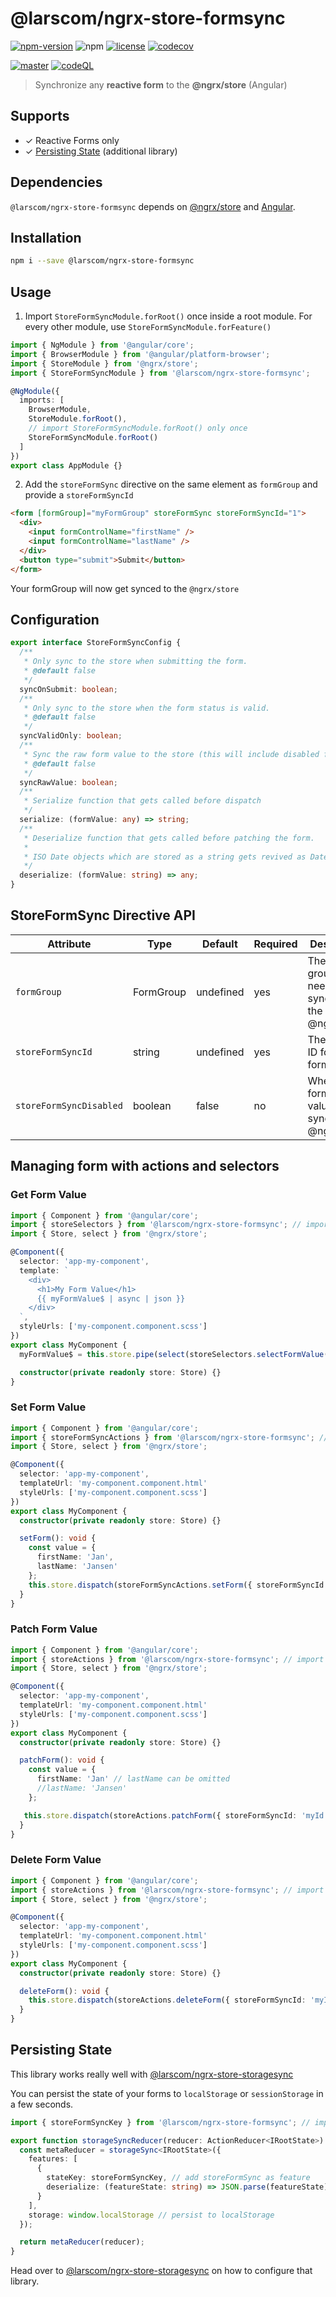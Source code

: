 # @larscom/ngrx-store-formsync

[![npm-version](https://img.shields.io/npm/v/@larscom/ngrx-store-formsync.svg?label=npm)](https://www.npmjs.com/package/@larscom/ngrx-store-formsync)
![npm](https://img.shields.io/npm/dw/@larscom/ngrx-store-formsync)
[![license](https://img.shields.io/npm/l/@larscom/ngrx-store-formsync.svg)](https://github.com/larscom/ngrx-store-formsync/blob/master/LICENSE)
[![codecov](https://codecov.io/gh/larscom/ngrx-store-formsync/branch/master/graph/badge.svg?token=KDMA88UI7L)](https://codecov.io/gh/larscom/ngrx-store-formsync)

[![master](https://github.com/larscom/ngrx-store-formsync/actions/workflows/master-build.yml/badge.svg?branch=master)](https://github.com/larscom/ngrx-store-formsync/actions/workflows/master-build.yml)
[![codeQL](https://github.com/larscom/ngrx-store-formsync/actions/workflows/codeql-analysis.yml/badge.svg?branch=master)](https://github.com/larscom/ngrx-store-formsync/actions/workflows/codeql-analysis.yml)

> Synchronize any **reactive form** to the **@ngrx/store** (Angular)

## Supports

- &#10003; Reactive Forms only
- &#10003; [Persisting State](#Persisting-State) (additional library)

## Dependencies

`@larscom/ngrx-store-formsync` depends on [@ngrx/store](https://github.com/ngrx/store) and [Angular](https://github.com/angular/angular).

## Installation

```bash
npm i --save @larscom/ngrx-store-formsync
```

## Usage

1. Import `StoreFormSyncModule.forRoot()` once inside a root module. For every other module, use `StoreFormSyncModule.forFeature()`

```ts
import { NgModule } from '@angular/core';
import { BrowserModule } from '@angular/platform-browser';
import { StoreModule } from '@ngrx/store';
import { StoreFormSyncModule } from '@larscom/ngrx-store-formsync';

@NgModule({
  imports: [
    BrowserModule,
    StoreModule.forRoot(),
    // import StoreFormSyncModule.forRoot() only once
    StoreFormSyncModule.forRoot()
  ]
})
export class AppModule {}
```

2. Add the `storeFormSync` directive on the same element as `formGroup` and provide a `storeFormSyncId`

```html
<form [formGroup]="myFormGroup" storeFormSync storeFormSyncId="1">
  <div>
    <input formControlName="firstName" />
    <input formControlName="lastName" />
  </div>
  <button type="submit">Submit</button>
</form>
```

Your formGroup will now get synced to the `@ngrx/store`

## Configuration

```ts
export interface StoreFormSyncConfig {
  /**
   * Only sync to the store when submitting the form.
   * @default false
   */
  syncOnSubmit: boolean;
  /**
   * Only sync to the store when the form status is valid.
   * @default false
   */
  syncValidOnly: boolean;
  /**
   * Sync the raw form value to the store (this will include disabled form controls)
   * @default false
   */
  syncRawValue: boolean;
  /**
   * Serialize function that gets called before dispatch
   */
  serialize: (formValue: any) => string;
  /**
   * Deserialize function that gets called before patching the form.
   *
   * ISO Date objects which are stored as a string gets revived as Date object by default.
   */
  deserialize: (formValue: string) => any;
}
```

## StoreFormSync Directive API

| Attribute               | Type      | Default   | Required | Description                                                  |
| ----------------------- | --------- | --------- | -------- | ------------------------------------------------------------ |
| `formGroup`             | FormGroup | undefined | yes      | The form group which needs to get synced to the @ngrx/store. |
| `storeFormSyncId`       | string    | undefined | yes      | The unique ID for the form group.                            |
| `storeFormSyncDisabled` | boolean   | false     | no       | Whether the form group value should sync to the @ngrx/store. |

## Managing form with actions and selectors

### Get Form Value

```ts
import { Component } from '@angular/core';
import { storeSelectors } from '@larscom/ngrx-store-formsync'; // import selectors
import { Store, select } from '@ngrx/store';

@Component({
  selector: 'app-my-component',
  template: `
    <div>
      <h1>My Form Value</h1>
      {{ myFormValue$ | async | json }}
    </div>
  `,
  styleUrls: ['my-component.component.scss']
})
export class MyComponent {
  myFormValue$ = this.store.pipe(select(storeSelectors.selectFormValue({ storeFormSyncId: 'myId' })));

  constructor(private readonly store: Store) {}
}
```

### Set Form Value

```ts
import { Component } from '@angular/core';
import { storeFormSyncActions } from '@larscom/ngrx-store-formsync'; // import actions
import { Store, select } from '@ngrx/store';

@Component({
  selector: 'app-my-component',
  templateUrl: 'my-component.component.html'
  styleUrls: ['my-component.component.scss']
})
export class MyComponent {
  constructor(private readonly store: Store) {}

  setForm(): void {
    const value = {
      firstName: 'Jan',
      lastName: 'Jansen'
    };
    this.store.dispatch(storeFormSyncActions.setForm({ storeFormSyncId: 'myId', value }));
  }
}
```

### Patch Form Value

```ts
import { Component } from '@angular/core';
import { storeActions } from '@larscom/ngrx-store-formsync'; // import actions
import { Store, select } from '@ngrx/store';

@Component({
  selector: 'app-my-component',
  templateUrl: 'my-component.component.html'
  styleUrls: ['my-component.component.scss']
})
export class MyComponent {
  constructor(private readonly store: Store) {}

  patchForm(): void {
    const value = {
      firstName: 'Jan' // lastName can be omitted
      //lastName: 'Jansen'
    };

   this.store.dispatch(storeActions.patchForm({ storeFormSyncId: 'myId', value }));
  }
}
```

### Delete Form Value

```ts
import { Component } from '@angular/core';
import { storeActions } from '@larscom/ngrx-store-formsync'; // import actions
import { Store, select } from '@ngrx/store';

@Component({
  selector: 'app-my-component',
  templateUrl: 'my-component.component.html'
  styleUrls: ['my-component.component.scss']
})
export class MyComponent {
  constructor(private readonly store: Store) {}

  deleteForm(): void {
    this.store.dispatch(storeActions.deleteForm({ storeFormSyncId: 'myId'}));
  }
}
```

## Persisting State

This library works really well with [@larscom/ngrx-store-storagesync](https://github.com/larscom/ngrx-store-storagesync)

You can persist the state of your forms to `localStorage` or `sessionStorage` in a few seconds.

```ts
import { storeFormSyncKey } from '@larscom/ngrx-store-formsync'; // import storeFormSyncKey

export function storageSyncReducer(reducer: ActionReducer<IRootState>): ActionReducer<IRootState> {
  const metaReducer = storageSync<IRootState>({
    features: [
      {
        stateKey: storeFormSyncKey, // add storeFormSync as feature
        deserialize: (featureState: string) => JSON.parse(featureState) // override the deserializer if you are gonna use `Date` objects
      }
    ],
    storage: window.localStorage // persist to localStorage
  });

  return metaReducer(reducer);
}
```

Head over to [@larscom/ngrx-store-storagesync](https://github.com/larscom/ngrx-store-storagesync) on how to configure that library.

